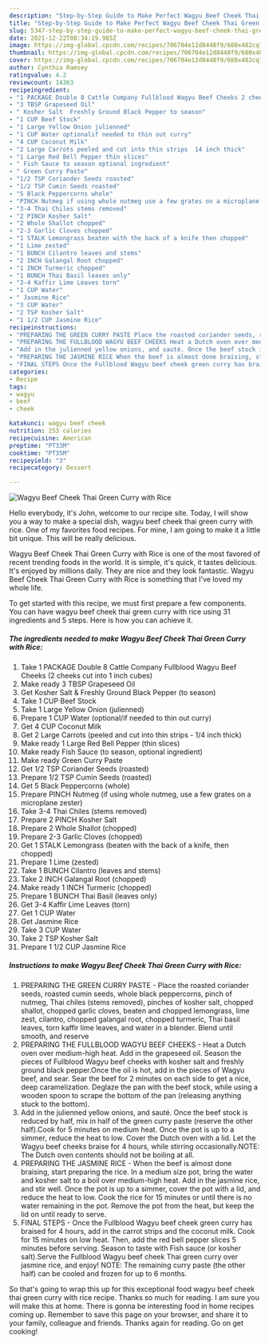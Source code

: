 ```yaml
---
description: "Step-by-Step Guide to Make Perfect Wagyu Beef Cheek Thai Green Curry with Rice"
title: "Step-by-Step Guide to Make Perfect Wagyu Beef Cheek Thai Green Curry with Rice"
slug: 5347-step-by-step-guide-to-make-perfect-wagyu-beef-cheek-thai-green-curry-with-rice
date: 2021-12-22T08:34:19.985Z
image: https://img-global.cpcdn.com/recipes/706704e12d8448f9/680x482cq70/wagyu-beef-cheek-thai-green-curry-with-rice-recipe-main-photo.jpg
thumbnail: https://img-global.cpcdn.com/recipes/706704e12d8448f9/680x482cq70/wagyu-beef-cheek-thai-green-curry-with-rice-recipe-main-photo.jpg
cover: https://img-global.cpcdn.com/recipes/706704e12d8448f9/680x482cq70/wagyu-beef-cheek-thai-green-curry-with-rice-recipe-main-photo.jpg
author: Cynthia Ramsey
ratingvalue: 4.2
reviewcount: 14363
recipeingredient:
- "1 PACKAGE Double 8 Cattle Company Fullblood Wagyu Beef Cheeks 2 cheeks cut into 1 inch cubes"
- "3 TBSP Grapeseed Oil"
- " Kosher Salt  Freshly Ground Black Pepper to season"
- "1 CUP Beef Stock"
- "1 Large Yellow Onion julienned"
- "1 CUP Water optionalif needed to thin out curry"
- "4 CUP Coconut Milk"
- "2 Large Carrots peeled and cut into thin strips  14 inch thick"
- "1 Large Red Bell Pepper thin slices"
- " Fish Sauce to season optional ingredient"
- " Green Curry Paste"
- "1/2 TSP Coriander Seeds roasted"
- "1/2 TSP Cumin Seeds roasted"
- "5 Black Peppercorns whole"
- "PINCH Nutmeg if using whole nutmeg use a few grates on a microplane zester"
- "3-4 Thai Chiles stems removed"
- "2 PINCH Kosher Salt"
- "2 Whole Shallot chopped"
- "2-3 Garlic Cloves chopped"
- "1 STALK Lemongrass beaten with the back of a knife then chopped"
- "1 Lime zested"
- "1 BUNCH Cilantro leaves and stems"
- "2 INCH Galangal Root chopped"
- "1 INCH Turmeric chopped"
- "1 BUNCH Thai Basil leaves only"
- "3-4 Kaffir Lime Leaves torn"
- "1 CUP Water"
- " Jasmine Rice"
- "3 CUP Water"
- "2 TSP Kosher Salt"
- "1 1/2 CUP Jasmine Rice"
recipeinstructions:
- "PREPARING THE GREEN CURRY PASTE Place the roasted coriander seeds, roasted cumin seeds, whole black peppercorns, pinch of nutmeg, Thai chiles (stems removed), pinches of kosher salt, chopped shallot, chopped garlic cloves, beaten and chopped lemongrass, lime zest, cilantro, chopped galangal root, chopped turmeric, Thai basil leaves, torn kaffir lime leaves, and water in a blender. Blend until smooth, and reserve"
- "PREPARING THE FULLBLOOD WAGYU BEEF CHEEKS Heat a Dutch oven over medium-high heat. Add in the grapeseed oil. Season the pieces of Fullblood Wagyu beef cheeks with kosher salt and freshly ground black pepper.Once the oil is hot, add in the pieces of Wagyu beef, and sear. Sear the beef for 2 minutes on each side to get a nice, deep caramelization. Deglaze the pan with the beef stock, while using a wooden spoon to scrape the bottom of the pan (releasing anything stuck to the bottom)."
- "Add in the julienned yellow onions, and sauté. Once the beef stock is reduced by half, mix in half of the green curry paste (reserve the other half).Cook for 5 minutes on medium heat. Once the pot is up to a simmer, reduce the heat to low. Cover the Dutch oven with a lid. Let the Wagyu beef cheeks braise for 4 hours, while stirring occasionally.NOTE: The Dutch oven contents should not be boiling at all."
- "PREPARING THE JASMINE RICE When the beef is almost done braising, start preparing the rice. In a medium size pot, bring the water and kosher salt to a boil over medium-high heat. Add in the jasmine rice, and stir well. Once the pot is up to a simmer, cover the pot with a lid, and reduce the heat to low. Cook the rice for 15 minutes or until there is no water remaining in the pot. Remove the pot from the heat, but keep the lid on until ready to serve."
- "FINAL STEPS Once the Fullblood Wagyu beef cheek green curry has braised for 4 hours, add in the carrot strips and the coconut milk. Cook for 15 minutes on low heat. Then, add the red bell pepper slices 5 minutes before serving. Season to taste with Fish sauce (or kosher salt).Serve the Fullblood Wagyu beef cheek Thai green curry over jasmine rice, and enjoy! NOTE: The remaining curry paste (the other half) can be cooled and frozen for up to 6 months."
categories:
- Recipe
tags:
- wagyu
- beef
- cheek

katakunci: wagyu beef cheek 
nutrition: 253 calories
recipecuisine: American
preptime: "PT33M"
cooktime: "PT35M"
recipeyield: "3"
recipecategory: Dessert

---
```



![Wagyu Beef Cheek Thai Green Curry with Rice](https://img-global.cpcdn.com/recipes/706704e12d8448f9/680x482cq70/wagyu-beef-cheek-thai-green-curry-with-rice-recipe-main-photo.jpg)

Hello everybody, it's John, welcome to our recipe site. Today, I will show you a way to make a special dish, wagyu beef cheek thai green curry with rice. One of my favorites food recipes. For mine, I am going to make it a little bit unique. This will be really delicious.



Wagyu Beef Cheek Thai Green Curry with Rice is one of the most favored of recent trending foods in the world. It is simple, it's quick, it tastes delicious. It's enjoyed by millions daily. They are nice and they look fantastic. Wagyu Beef Cheek Thai Green Curry with Rice is something that I've loved my whole life.


To get started with this recipe, we must first prepare a few components. You can have wagyu beef cheek thai green curry with rice using 31 ingredients and 5 steps. Here is how you can achieve it.

<!--inarticleads1-->

##### The ingredients needed to make Wagyu Beef Cheek Thai Green Curry with Rice:

1. Take 1 PACKAGE Double 8 Cattle Company Fullblood Wagyu Beef Cheeks (2 cheeks cut into 1 inch cubes)
1. Make ready 3 TBSP Grapeseed Oil
1. Get  Kosher Salt &amp; Freshly Ground Black Pepper (to season)
1. Take 1 CUP Beef Stock
1. Take 1 Large Yellow Onion (julienned)
1. Prepare 1 CUP Water (optional/if needed to thin out curry)
1. Get 4 CUP Coconut Milk
1. Get 2 Large Carrots (peeled and cut into thin strips - 1/4 inch thick)
1. Make ready 1 Large Red Bell Pepper (thin slices)
1. Make ready  Fish Sauce (to season, optional ingredient)
1. Make ready  Green Curry Paste
1. Get 1/2 TSP Coriander Seeds (roasted)
1. Prepare 1/2 TSP Cumin Seeds (roasted)
1. Get 5 Black Peppercorns (whole)
1. Prepare PINCH Nutmeg (if using whole nutmeg, use a few grates on a microplane zester)
1. Take 3-4 Thai Chiles (stems removed)
1. Prepare 2 PINCH Kosher Salt
1. Prepare 2 Whole Shallot (chopped)
1. Prepare 2-3 Garlic Cloves (chopped)
1. Get 1 STALK Lemongrass (beaten with the back of a knife, then chopped)
1. Prepare 1 Lime (zested)
1. Take 1 BUNCH Cilantro (leaves and stems)
1. Take 2 INCH Galangal Root (chopped)
1. Make ready 1 INCH Turmeric (chopped)
1. Prepare 1 BUNCH Thai Basil (leaves only)
1. Get 3-4 Kaffir Lime Leaves (torn)
1. Get 1 CUP Water
1. Get  Jasmine Rice
1. Take 3 CUP Water
1. Take 2 TSP Kosher Salt
1. Prepare 1 1/2 CUP Jasmine Rice




<!--inarticleads2-->

##### Instructions to make Wagyu Beef Cheek Thai Green Curry with Rice:

1. PREPARING THE GREEN CURRY PASTE - Place the roasted coriander seeds, roasted cumin seeds, whole black peppercorns, pinch of nutmeg, Thai chiles (stems removed), pinches of kosher salt, chopped shallot, chopped garlic cloves, beaten and chopped lemongrass, lime zest, cilantro, chopped galangal root, chopped turmeric, Thai basil leaves, torn kaffir lime leaves, and water in a blender. Blend until smooth, and reserve
1. PREPARING THE FULLBLOOD WAGYU BEEF CHEEKS - Heat a Dutch oven over medium-high heat. Add in the grapeseed oil. Season the pieces of Fullblood Wagyu beef cheeks with kosher salt and freshly ground black pepper.Once the oil is hot, add in the pieces of Wagyu beef, and sear. Sear the beef for 2 minutes on each side to get a nice, deep caramelization. Deglaze the pan with the beef stock, while using a wooden spoon to scrape the bottom of the pan (releasing anything stuck to the bottom).
1. Add in the julienned yellow onions, and sauté. Once the beef stock is reduced by half, mix in half of the green curry paste (reserve the other half).Cook for 5 minutes on medium heat. Once the pot is up to a simmer, reduce the heat to low. Cover the Dutch oven with a lid. Let the Wagyu beef cheeks braise for 4 hours, while stirring occasionally.NOTE: The Dutch oven contents should not be boiling at all.
1. PREPARING THE JASMINE RICE - When the beef is almost done braising, start preparing the rice. In a medium size pot, bring the water and kosher salt to a boil over medium-high heat. Add in the jasmine rice, and stir well. Once the pot is up to a simmer, cover the pot with a lid, and reduce the heat to low. Cook the rice for 15 minutes or until there is no water remaining in the pot. Remove the pot from the heat, but keep the lid on until ready to serve.
1. FINAL STEPS - Once the Fullblood Wagyu beef cheek green curry has braised for 4 hours, add in the carrot strips and the coconut milk. Cook for 15 minutes on low heat. Then, add the red bell pepper slices 5 minutes before serving. Season to taste with Fish sauce (or kosher salt).Serve the Fullblood Wagyu beef cheek Thai green curry over jasmine rice, and enjoy! NOTE: The remaining curry paste (the other half) can be cooled and frozen for up to 6 months.




So that's going to wrap this up for this exceptional food wagyu beef cheek thai green curry with rice recipe. Thanks so much for reading. I am sure you will make this at home. There is gonna be interesting food in home recipes coming up. Remember to save this page on your browser, and share it to your family, colleague and friends. Thanks again for reading. Go on get cooking!
